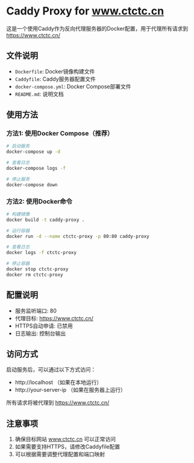 # Caddy Proxy for www.ctctc.cn

这是一个使用Caddy作为反向代理服务器的Docker配置，用于代理所有请求到 https://www.ctctc.cn/

## 文件说明

- `Dockerfile`: Docker镜像构建文件
- `Caddyfile`: Caddy服务器配置文件
- `docker-compose.yml`: Docker Compose部署文件
- `README.md`: 说明文档

## 使用方法

### 方法1: 使用Docker Compose（推荐）

```bash
# 启动服务
docker-compose up -d

# 查看日志
docker-compose logs -f

# 停止服务
docker-compose down
```

### 方法2: 使用Docker命令

```bash
# 构建镜像
docker build -t caddy-proxy .

# 运行容器
docker run -d --name ctctc-proxy -p 80:80 caddy-proxy

# 查看日志
docker logs -f ctctc-proxy

# 停止容器
docker stop ctctc-proxy
docker rm ctctc-proxy
```

## 配置说明

- 服务监听端口: 80
- 代理目标: https://www.ctctc.cn/
- HTTPS自动申请: 已禁用
- 日志输出: 控制台输出

## 访问方式

启动服务后，可以通过以下方式访问：

- http://localhost （如果在本地运行）
- http://your-server-ip （如果在服务器上运行）

所有请求将被代理到 https://www.ctctc.cn/

## 注意事项

1. 确保目标网站 www.ctctc.cn 可以正常访问
2. 如果需要支持HTTPS，请修改Caddyfile配置
3. 可以根据需要调整代理配置和端口映射